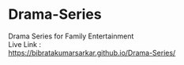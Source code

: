 # Drama-Series
Drama Series for Family Entertainment
<br>
Live Link :
<br>
https://bibratakumarsarkar.github.io/Drama-Series/
